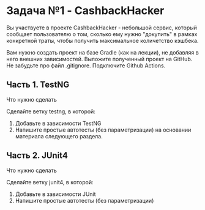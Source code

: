 # **Задача №1 - CashbackHacker**

Вы участвуете в проекте CashbackHacker - небольшой сервис, который сообщает пользователю о том, сколько ему нужно "докупить" в рамках конкретной траты, чтобы получить максимальное количетство кэшбека.

Вам нужно создать проект на базе Gradle (как на лекции), не добавляя в него внешних зависимостей.
Выложите полученный проект на GitHub. Не забудьте про файл .gitignore. Подключите Github Actions.

## **Часть 1. TestNG**

Что нужно сделать

Сделайте ветку testng, в которой:

1. Добавьте в зависимости TestNG
2. Напишите простые автотесты (без параметризации) на основании материала следующего раздела.

## **Часть 2. JUnit4**

Что нужно сделать

Сделайте ветку junit4, в которой:

1. Добавьте в зависимости JUnit
2. Напишите простые автотесты (без параметризации)
